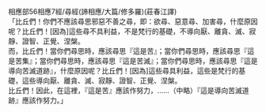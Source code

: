 相應部56相應7經/尋經(諦相應/大篇/修多羅)(莊春江譯)  
「比丘們！你們不應該尋思邪惡不善之尋，即：欲尋、惡意尋、加害尋，什麼原因呢？比丘們！[因為]這些尋不具利益，不是梵行的基礎，不導向厭、離貪、滅、寂靜、證智、正覺、涅槃。  
而，比丘們！當你們尋思時，應該尋思『這是苦』；當你們尋思時，應該尋思『這是苦集』；當你們尋思時，應該尋思『這是苦滅』；當你們尋思時，應該尋思『這是導向苦滅道跡』，什麼原因呢？比丘們！[因為]這些尋具利益，這些是梵行的基礎，這些導向厭、離貪、滅、寂靜、證智、正覺、涅槃。  
比丘們！因此，在這裡，『這是苦』應該作努力，……（中略）『這是導向苦滅道跡』應該作努力。」  
  
  
